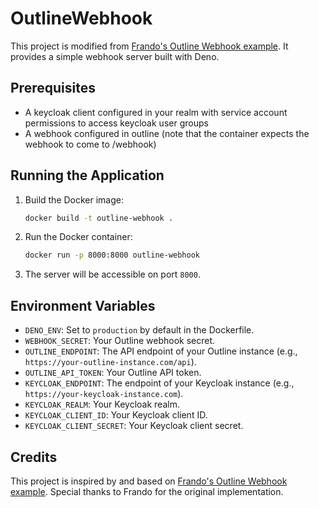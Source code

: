 # OutlineWebhook

This project is modified from [Frando's Outline Webhook example](https://gist.github.com/Frando/aa561ca7e6c72ab64b5d17df911c0b1f). It provides a simple webhook server built with Deno.

## Prerequisites

- A keycloak client configured in your realm with service account permissions to access keycloak user groups
- A webhook configured in outline (note that the container expects the webhook to come to /webhook)

## Running the Application

1. Build the Docker image:
   ```bash
   docker build -t outline-webhook .
   ```
2. Run the Docker container:
   ```bash
   docker run -p 8000:8000 outline-webhook
   ```
3. The server will be accessible on port `8000`.

## Environment Variables

- `DENO_ENV`: Set to `production` by default in the Dockerfile.
- `WEBHOOK_SECRET`: Your Outline webhook secret.
- `OUTLINE_ENDPOINT`: The API endpoint of your Outline instance (e.g., `https://your-outline-instance.com/api`).
- `OUTLINE_API_TOKEN`: Your Outline API token.
- `KEYCLOAK_ENDPOINT`: The endpoint of your Keycloak instance (e.g., `https://your-keycloak-instance.com`).
- `KEYCLOAK_REALM`: Your Keycloak realm.
- `KEYCLOAK_CLIENT_ID`: Your Keycloak client ID.
- `KEYCLOAK_CLIENT_SECRET`: Your Keycloak client secret.

## Credits

This project is inspired by and based on [Frando's Outline Webhook example](https://gist.github.com/Frando/aa561ca7e6c72ab64b5d17df911c0b1f). Special thanks to Frando for the original implementation.